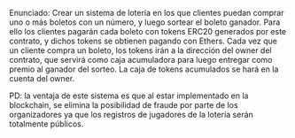 Enunciado: 
Crear un sistema de lotería en los que clientes puedan comprar uno o más boletos con un número, y luego sortear el boleto
ganador. Para ello los clientes pagarán cada boleto con tokens ERC20 generados por este contrato, y dichos tokens se obtienen
pagando con Ethers. Cada vez que un cliente compra un boleto, los tokens irán a la dirección del owner del contrato,
que servirá como caja acumuladora para luego entregar como premio al ganador del sorteo.
La caja de tokens acumulados se hará en la cuenta del owner.

PD: la ventaja de este sistema es que al estar implementado en la blockchain, se elimina la posibilidad de fraude por parte
de los organizadores ya que los registros de jugadores de la lotería serán totalmente públicos.
